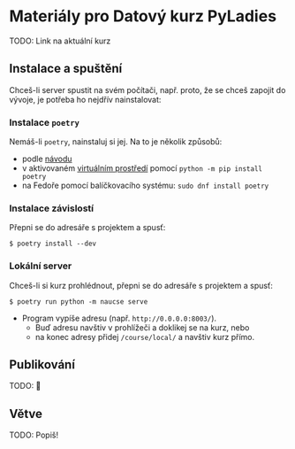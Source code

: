 # Materiály pro Datový kurz PyLadies

TODO: Link na aktuální kurz

## Instalace a spuštění

Chceš-li server spustit na svém počítači, např. proto, že se chceš zapojit do
vývoje, je potřeba ho nejdřív nainstalovat:

### Instalace `poetry`

Nemáš-li `poetry`, nainstaluj si jej. Na to je několik způsobů:

* podle [návodu](https://python-poetry.org/docs/)
* v aktivovaném [virtuálním prostředí](https://naucse.python.cz/lessons/beginners/install/)
  pomocí `python -m pip install poetry`
* na Fedoře pomocí balíčkovacího systému: `sudo dnf install poetry`

### Instalace závislostí

Přepni se do adresáře s projektem a spusť:

```console
$ poetry install --dev
```

### Lokální server

Chceš-li si kurz prohlédnout, přepni se do adresáře s projektem a spusť:

```console
$ poetry run python -m naucse serve
```

* Program vypíše adresu (např. `http://0.0.0.0:8003/`).
  * Buď adresu navštiv v prohlížeči a doklikej se na kurz, nebo
  * na konec adresy přidej `/course/local/` a navštiv kurz přímo.

## Publikování

TODO: 🤯

## Větve 

TODO: Popiš!